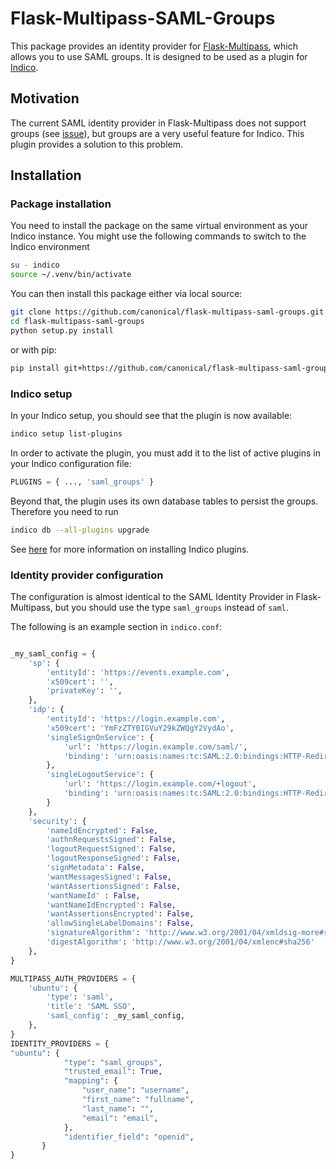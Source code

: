 # Flask-Multipass-SAML-Groups

This package provides an identity provider for [Flask-Multipass](https://github.com/indico/flask-multipass),
which allows you to use SAML groups. It is designed to be used
as a plugin for [Indico](https://github.com/indico/indico).

## Motivation

The current SAML identity provider in Flask-Multipass does not support groups (see [issue](https://github.com/indico/flask-multipass/issues/66)),
but groups are a very useful feature for Indico. This plugin provides a solution to this problem.


## Installation

### Package installation
You need to install the package on the same virtual environment as your Indico instance.
You might use the following commands to switch to the Indico environment

```bash
su - indico
source ~/.venv/bin/activate
```

You can then install this package either via local source:

```bash
git clone https://github.com/canonical/flask-multipass-saml-groups.git
cd flask-multipass-saml-groups
python setup.py install 
```

or with pip:

```bash
pip install git+https://github.com/canonical/flask-multipass-saml-groups.git
```


### Indico setup

In your Indico setup, you should see that the plugin is now available:

```bash
indico setup list-plugins
```

In order to activate the plugin, you must add it to the list of active plugins in your Indico configuration file:

```python
PLUGINS = { ..., 'saml_groups' }
```

Beyond that, the plugin uses its own database tables to persist the groups. Therefore you need to run

```bash
indico db --all-plugins upgrade
```
See [here](https://docs.getindico.io/en/latest/installation/plugins/) for more information on installing
Indico plugins.


### Identity provider configuration
The configuration is almost identical to the SAML Identity Provider in Flask-Multipass,
but you should use the type `saml_groups` instead of `saml`.

The following is an example section in `indico.conf`:
```python

_my_saml_config = {
    'sp': {
        'entityId': 'https://events.example.com',
        'x509cert': '',
        'privateKey': '',
    },
    'idp': {
        'entityId': 'https://login.example.com',
        'x509cert': 'YmFzZTY0IGVuY29kZWQgY2VydAo',
        'singleSignOnService': {
            'url': 'https://login.example.com/saml/',
            'binding': 'urn:oasis:names:tc:SAML:2.0:bindings:HTTP-Redirect'
        },
        'singleLogoutService': {
            'url': 'https://login.example.com/+logout',
            'binding': 'urn:oasis:names:tc:SAML:2.0:bindings:HTTP-Redirect'
        }
    },
    'security': {
        'nameIdEncrypted': False,
        'authnRequestsSigned': False,
        'logoutRequestSigned': False,
        'logoutResponseSigned': False,
        'signMetadata': False,
        'wantMessagesSigned': False,
        'wantAssertionsSigned': False,
        'wantNameId' : False,
        'wantNameIdEncrypted': False,
        'wantAssertionsEncrypted': False,
        'allowSingleLabelDomains': False,
        'signatureAlgorithm': 'http://www.w3.org/2001/04/xmldsig-more#rsa-sha256',
        'digestAlgorithm': 'http://www.w3.org/2001/04/xmlenc#sha256'
    },
}

MULTIPASS_AUTH_PROVIDERS = {
    'ubuntu': {
        'type': 'saml',
        'title': 'SAML SSO',
        'saml_config': _my_saml_config,
    },
}
IDENTITY_PROVIDERS = {
"ubuntu": {
            "type": "saml_groups",
            "trusted_email": True,
            "mapping": {
                "user_name": "username",
                "first_name": "fullname",
                "last_name": "",
                "email": "email",
            },
            "identifier_field": "openid",
       }
}
```